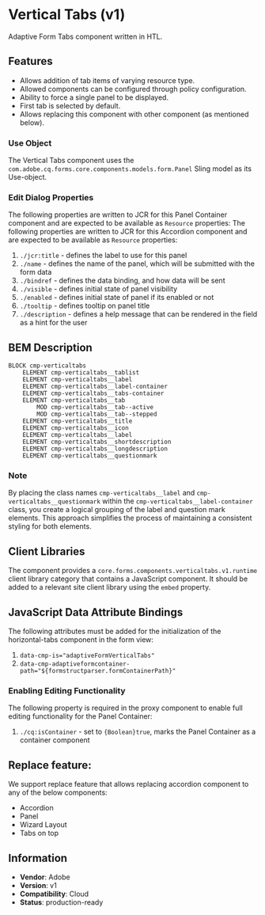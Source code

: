 <!--
Copyright 2022 Adobe

Licensed under the Apache License, Version 2.0 (the "License");
you may not use this file except in compliance with the License.
You may obtain a copy of the License at

    http://www.apache.org/licenses/LICENSE-2.0

Unless required by applicable law or agreed to in writing, software
distributed under the License is distributed on an "AS IS" BASIS,
WITHOUT WARRANTIES OR CONDITIONS OF ANY KIND, either express or implied.
See the License for the specific language governing permissions and
limitations under the License.
-->
Vertical Tabs (v1)
====
Adaptive Form Tabs component written in HTL.

## Features

* Allows addition of tab items of varying resource type.
* Allowed components can be configured through policy configuration.
* Ability to force a single panel to be displayed.
* First tab is selected by default.
* Allows replacing this component with other component (as mentioned below).

### Use Object
The Vertical Tabs component uses the `com.adobe.cq.forms.core.components.models.form.Panel` Sling model as its Use-object.

### Edit Dialog Properties
The following properties are written to JCR for this Panel Container component and are expected to be available as `Resource` properties:
The following properties are written to JCR for this Accordion component and are expected to be available as `Resource` properties:

1. `./jcr:title` - defines the label to use for this panel
2. `./name` - defines the name of the panel, which will be submitted with the form data
3. `./bindref` - defines the data binding, and how data will be sent
4. `./visible` - defines initial state of panel visibility
5. `./enabled` - defines initial state of panel if its enabled or not
6. `./tooltip` - defines tooltip on panel title
7. `./description` - defines a help message that can be rendered in the field as a hint for the user

## BEM Description
```
BLOCK cmp-verticaltabs
    ELEMENT cmp-verticaltabs__tablist
    ELEMENT cmp-verticaltabs__label
    ELEMENT cmp-verticaltabs__label-container
    ELEMENT cmp-verticaltabs__tabs-container
    ELEMENT cmp-verticaltabs__tab
        MOD cmp-verticaltabs__tab--active
        MOD cmp-verticaltabs__tab--stepped
    ELEMENT cmp-verticaltabs__title
    ELEMENT cmp-verticaltabs__icon
    ELEMENT cmp-verticaltabs__label
    ELEMENT cmp-verticaltabs__shortdescription
    ELEMENT cmp-verticaltabs__longdescription
    ELEMENT cmp-verticaltabs__questionmark
```

### Note
By placing the class names `cmp-verticaltabs__label` and `cmp-verticaltabs__questionmark` within the `cmp-verticaltabs__label-container` class, you create a logical grouping of the label and question mark elements. This approach simplifies the process of maintaining a consistent styling for both elements.

## Client Libraries
The component provides a `core.forms.components.verticaltabs.v1.runtime` client library category that contains a JavaScript
component. It should be added to a relevant site client library using the `embed` property.

## JavaScript Data Attribute Bindings

The following attributes must be added for the initialization of the horizontal-tabs component in the form view:
1. `data-cmp-is="adaptiveFormVerticalTabs"`
2. `data-cmp-adaptiveformcontainer-path="${formstructparser.formContainerPath}"`

### Enabling Editing Functionality
The following property is required in the proxy component to enable full editing functionality for the Panel Container:

1. `./cq:isContainer` - set to `{Boolean}true`, marks the Panel Container as a container component

## Replace feature:
We support replace feature that allows replacing accordion component to any of the below components:

* Accordion
* Panel
* Wizard Layout
* Tabs on top

## Information
* **Vendor**: Adobe
* **Version**: v1
* **Compatibility**: Cloud
* **Status**: production-ready

